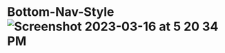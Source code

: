 # Bottom-Nav-Style![Screenshot 2023-03-16 at 5 20 34 PM](https://user-images.githubusercontent.com/64534676/225615486-a7d52cdb-2c18-4d78-aaab-233c5f6fa407.png)

